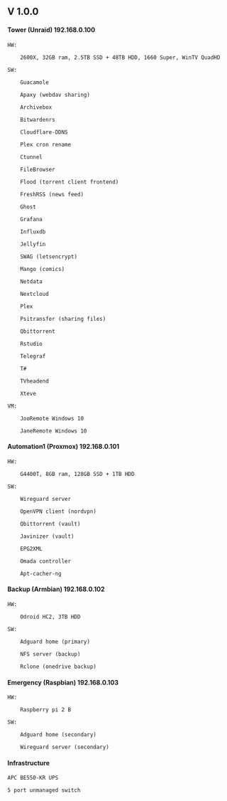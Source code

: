 ## V 1.0.0

#### Tower (Unraid) 192.168.0.100

    HW:
  
        2600X, 32GB ram, 2.5TB SSD + 48TB HDD, 1660 Super, WinTV QuadHD
    
    SW:
  
        Guacamole
    
        Apaxy (webdav sharing)
    
        Archivebox
    
        Bitwardenrs
    
        Cloudflare-DDNS
    
        Plex cron rename
    
        Ctunnel
    
        FileBrowser
    
        Flood (torrent client frontend)
    
        FreshRSS (news feed)
    
        Ghost
    
        Grafana
    
        Influxdb
    
        Jellyfin
    
        SWAG (letsencrypt)
    
        Mango (comics)
    
        Netdata
    
        Nextcloud
    
        Plex
    
        Psitransfer (sharing files)
    
        Qbittorrent 
    
        Rstudio
    
        Telegraf
    
        T#
    
        TVheadend
    
        Xteve
    
    VM:
  
        JooRemote Windows 10
    
        JaneRemote Windows 10

#### Automation1 (Proxmox) 192.168.0.101

    HW:

        G4400T, 8GB ram, 128GB SSD + 1TB HDD
    
    SW:
    
        Wireguard server
        
        OpenVPN client (nordvpn)
        
        Qbittorrent (vault)
        
        Javinizer (vault)
        
        EPG2XML
        
        Omada controller
        
        Apt-cacher-ng

#### Backup (Armbian) 192.168.0.102

    HW:
    
        Odroid HC2, 3TB HDD
    
    SW:
    
        Adguard home (primary)
        
        NFS server (backup)
        
        Rclone (onedrive backup)

#### Emergency (Raspbian) 192.168.0.103

    HW:
    
        Raspberry pi 2 B
        
    SW:
    
        Adguard home (secondary)
        
        Wireguard server (secondary)
        
#### Infrastructure

    APC BE550-KR UPS
    
    5 port unmanaged switch
